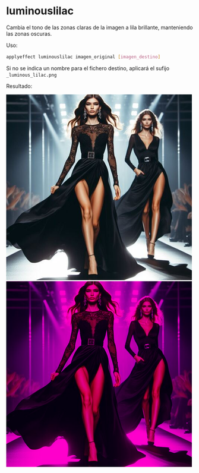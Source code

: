 # luminouslilac

Cambia el tono de las zonas claras de la imagen a lila brillante, manteniendo las zonas oscuras.

Uso:

``` sh
applyeffect luminouslilac imagen_original [imagen_destino]
```

Si no se indica un nombre para el fichero destino, aplicará el sufijo `_luminous_lilac.png`

Resultado:

![imagen original](../../images/image.jpg)
![luminouslilac](../../images/image_luminous_lilac.png)
